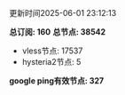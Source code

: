 更新时间2025-06-01 23:12:13

**总订阅: 160**
**总节点: 38542**
- vless节点: 17537
- hysteria2节点: 5

**google ping有效节点: 327**

